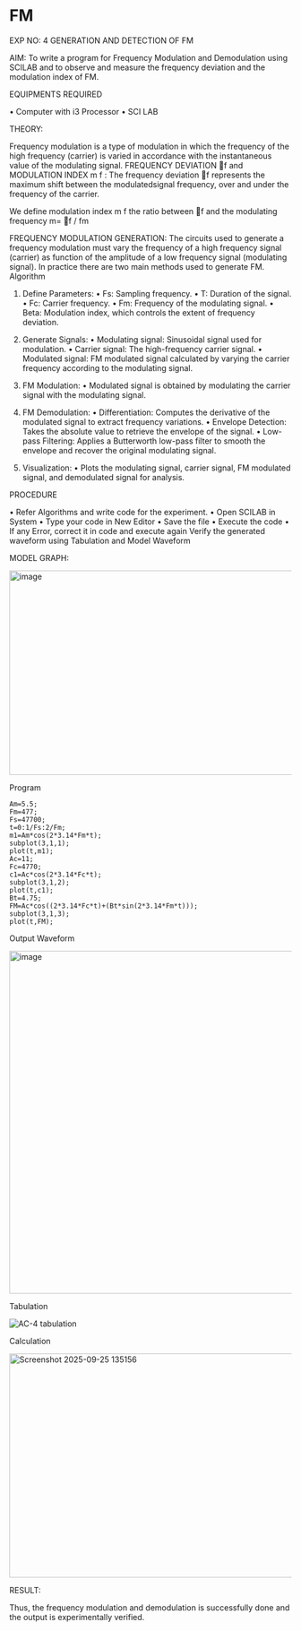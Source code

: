 # FM

EXP NO: 4	GENERATION AND DETECTION OF FM


AIM:
To write a program for Frequency Modulation and Demodulation using SCILAB and to observe and measure the frequency deviation and the modulation index of FM.


EQUIPMENTS REQUIRED

•	Computer with i3 Processor
•	SCI LAB

THEORY:

Frequency modulation is a type of modulation in which the frequency of the high frequency (carrier) is varied in accordance with the instantaneous value of the modulating signal.
FREQUENCY DEVIATION f and MODULATION INDEX m f :
The frequency deviation f represents the maximum shift between the  modulatedsignal
frequency, over and under the frequency of the carrier.

We define modulation index m f the ratio between f and the modulating frequency
m= f / fm


FREQUENCY MODULATION GENERATION:
The circuits used to generate a frequency modulation must vary the frequency of a high frequency signal (carrier) as function of the amplitude of a low frequency signal (modulating signal). In practice there are two main methods used to generate FM.
Algorithm
1.	Define Parameters:
•	Fs: Sampling frequency.
•	T: Duration of the signal.
•	Fc: Carrier frequency.
•	Fm: Frequency of the modulating signal.
•	Beta: Modulation index, which controls the extent of frequency deviation.
2.	Generate Signals:
•	Modulating signal: Sinusoidal signal used for modulation.
•	Carrier signal: The high-frequency carrier signal.
•	Modulated signal: FM modulated signal calculated by varying the carrier frequency according to the modulating signal.
3.	FM Modulation:
•	Modulated signal is obtained by modulating the carrier signal with the modulating signal.
 
4.	FM Demodulation:
•	Differentiation: Computes the derivative of the modulated signal to extract frequency variations.
•	Envelope Detection: Takes the absolute value to retrieve the envelope of the signal.
•	Low-pass Filtering: Applies a Butterworth low-pass filter to smooth the envelope and recover the original modulating signal.
5.	Visualization:
•	Plots the modulating signal, carrier signal, FM modulated signal, and demodulated signal for analysis.



PROCEDURE


•	Refer Algorithms and write code for the experiment.
•	Open SCILAB in System
•	Type your code in New Editor
•	Save the file
•	Execute the code
•	If any Error, correct it in code and execute again
Verify the generated waveform using Tabulation and Model Waveform

MODEL GRAPH:

<img width="512" height="365" alt="image" src="https://github.com/user-attachments/assets/acd787bd-5281-4f1b-802f-1aa39fac9189" />


Program
```
Am=5.5;
Fm=477;
Fs=47700;
t=0:1/Fs:2/Fm;
m1=Am*cos(2*3.14*Fm*t);
subplot(3,1,1);
plot(t,m1);
Ac=11;
Fc=4770;
c1=Ac*cos(2*3.14*Fc*t);
subplot(3,1,2);
plot(t,c1);
Bt=4.75;
FM=Ac*cos((2*3.14*Fc*t)+(Bt*sin(2*3.14*Fm*t)));
subplot(3,1,3);
plot(t,FM);
```

Output Waveform

<img width="860" height="612" alt="image" src="https://github.com/user-attachments/assets/2756ca59-7ff2-47e5-a220-2629ed67c1d3" />


Tabulation

![AC-4 tabulation](https://github.com/user-attachments/assets/5e809bc8-2b57-4407-ad21-f84fa80070cc)



Calculation

<img width="700" height="400" alt="Screenshot 2025-09-25 135156" src="https://github.com/user-attachments/assets/e92a9743-27b6-40e7-9adc-5e10d30c952f" />


RESULT:

Thus, the frequency modulation and demodulation is successfully done and the output is experimentally verified.


